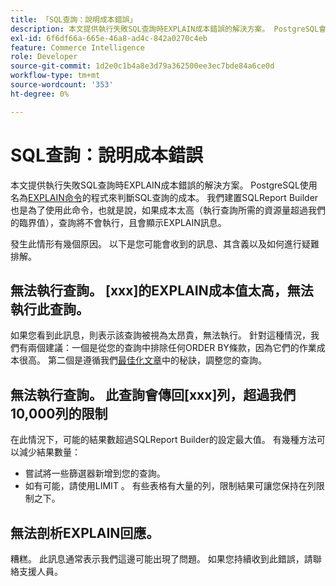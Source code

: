 ```yaml
---
title: 「SQL查詢：說明成本錯誤」
description: 本文提供執行失敗SQL查詢時EXPLAIN成本錯誤的解決方案。 PostgreSQL會使用名為[the EXPLAIN命令](https://www.postgresql.org/docs/9.5/static/using-explain.html)的程式碼來判斷SQL查詢的成本。 我們建置SQLReport Builder也是為了使用此命令，也就是說，如果成本太高（執行查詢所需的資源量超過我們的臨界值），查詢將不會執行，且會顯示EXPLAIN訊息。
exl-id: 6f6df66a-665e-46a8-ad4c-842a0270c4eb
feature: Commerce Intelligence
role: Developer
source-git-commit: 1d2e0c1b4a8e3d79a362500ee3ec7bde84a6ce0d
workflow-type: tm+mt
source-wordcount: '353'
ht-degree: 0%

---
```


# SQL查詢：說明成本錯誤

本文提供執行失敗SQL查詢時EXPLAIN成本錯誤的解決方案。 PostgreSQL使用名為[EXPLAIN命令](https://www.postgresql.org/docs/9.5/static/using-explain.html)的程式來判斷SQL查詢的成本。 我們建置SQLReport Builder也是為了使用此命令，也就是說，如果成本太高（執行查詢所需的資源量超過我們的臨界值），查詢將不會執行，且會顯示EXPLAIN訊息。

發生此情形有幾個原因。 以下是您可能會收到的訊息、其含義以及如何進行疑難排解。

## 無法執行查詢。 \[xxx\]的EXPLAIN成本值太高，無法執行此查詢。

如果您看到此訊息，則表示該查詢被視為太昂貴，無法執行。 針對這種情況，我們有兩個建議：一個是從您的查詢中排除任何ORDER BY條款，因為它們的作業成本很高。 第二個是遵循我們[最佳化文章](https://experienceleague.adobe.com/docs/commerce-business-intelligence/mbi/best-practices/data/optimizing-your-sql-queries.html?lang=zh-Hant)中的秘訣，調整您的查詢。

## 無法執行查詢。 此查詢會傳回\[xxx\]列，超過我們10,000列的限制

在此情況下，可能的結果數超過SQLReport Builder的設定最大值。 有幾種方法可以減少結果數量：

* 嘗試將一些篩選器新增到您的查詢。
* 如有可能，請使用LIMIT 。 有些表格有大量的列，限制結果可讓您保持在列限制之下。

## 無法剖析EXPLAIN回應。

糟糕。 此訊息通常表示我們這邊可能出現了問題。 如果您持續收到此錯誤，請聯絡支援人員。
